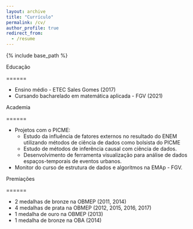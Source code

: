 ```yaml
---
layout: archive
title: "Currículo"
permalink: /cv/
author_profile: true
redirect_from:
  - /resume
---
```


{% include base_path %}

Educação

======
* Ensino médio - ETEC Sales Gomes (2017)
* Cursando bacharelado em matemática aplicada - FGV (2021)

Academia

======
* Projetos com o PICME:
  * Estudo da influência de fatores externos no resultado do ENEM utilizando métodos de ciência de dados como bolsista do PICME
  * Estudo de métodos de inferência causal com ciência de dados.
  * Desenvolvimento de ferramenta visualização para análise de dados espaços-temporais de eventos urbanos.
* Monitor do curso de estrutura de dados e algoritmos na EMAp - FGV.

Premiações 

======
* 2 medalhas de bronze na OBMEP (2011, 2014)
* 4 medalhas de prata na OBMEP (2012, 2015, 2016, 2017)
* 1 medalha de ouro na OBMEP (2013)
* 1 medalha de bronze na OBA (2014)


